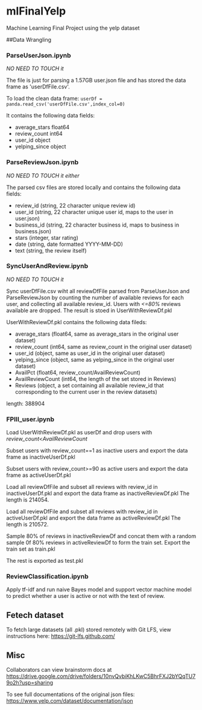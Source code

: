 # mlFinalYelp
Machine Learning Final Project using the yelp dataset 

##Data Wrangling

### ParseUserJson.ipynb

*NO NEED TO TOUCH it*

The file is just for parsing a 1.57GB user.json file and has stored the data frame as 'userDfFile.csv'.

To load the clean data frame: 
`userDf = panda.read_csv('userDfFile.csv',index_col=0)`

It contains the following data fields:
- average_stars    float64
- review_count       int64
- user_id           object
- yelping_since     object

### ParseReviewJson.ipynb

*NO NEED TO TOUCH it either*

The parsed csv files are stored locally and contains the following data fields:
- review_id (string, 22 character unique review id)
- user_id (string, 22 character unique user id, maps to the user in user.json)
- business_id (string, 22 character business id, maps to business in business.json)
- stars (integer, star rating)
- date (string, date formatted YYYY-MM-DD)
- text (string, the review itself)

### SyncUserAndReview.ipynb

*NO NEED TO TOUCH it*

Sync userDfFile.csv wiht all reviewDfFile parsed from ParseUserJson and ParseReviewJson by counting the number of available reviews for each user, and collecting all available review_id. Users with *<=80%* reviews available are dropped. The result is stoed in UserWithReviewDf.pkl

UserWithReviewDf.pkl contains the following data fileds:

- average_stars (float64, same as average_stars in the original user dataset)
- review_count (int64, same as review_count in the original user dataset)
- user_id (object, same as user_id in the original user dataset)
- yelping_since (object, same as yelping_since in the original user dataset)
- AvailPct (float64, review_count/AvailReviewCount)
- AvailReviewCount (int64, the length of the set stored in Reviews)
- Reviews (object, a set containing all available review_id that corresponding to the current user in the review datasets)

length: 388904

### FPIII_user.ipynb

Load UserWithReviewDf.pkl as userDf and drop users with *review_count<AvailReviewCount*

Subset users with review_count==1 as inactive users and export the data frame as inactiveUserDf.pkl

Subset users with review_count>=90 as active users and export the data frame as activeUserDf.pkl

Load all reviewDfFile and subset all reviews with review_id in inactiveUserDf.pkl and export the data frame as inactiveReviewDf.pkl
The length is 214054.

Load all reviewDfFile and subset all reviews with review_id in activeUserDf.pkl and export the data frame as activeReviewDf.pkl
The length is 210572.

Sample 80% of reviews in inactiveReviewDf and concat them with a random sample 0f 80% reviews in activeReviewDf to form the train set. Export the train set as train.pkl

The rest is exported as test.pkl

### ReviewClassification.ipynb

Apply tf-idf and run naive Bayes model and support vector machine model to predict whether a user is active or not with the text of review.

## Fetech dataset

To fetch large datasets (all .pkl) stored remotely with Git LFS, view instructions here:
https://git-lfs.github.com/

## Misc

Collaborators can view brainstorm docs at https://drive.google.com/drive/folders/10nvQvbiKhLKwC5BhrFXJ2bYQqTU79o2h?usp=sharing

To see full documentations of the original json files: https://www.yelp.com/dataset/documentation/json

